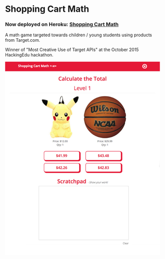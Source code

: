# Shopping Cart Math

### Now deployed on Heroku: [Shopping Cart Math](http://shoppingcartmath.herokuapp.com/)

A math game targeted towards children / young students using products from Target.com.

Winner of "Most Creative Use of Target APIs" at the October 2015 HackingEdu hackathon.

<img src="static/img/app.jpg">
